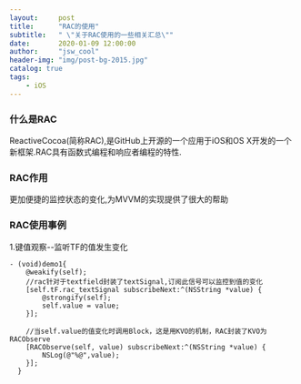 ```yaml
---
layout:     post
title:      "RAC的使用"
subtitle:   " \"关于RAC使用的一些相关汇总\""
date:       2020-01-09 12:00:00
author:     "jsw_cool"
header-img: "img/post-bg-2015.jpg"
catalog: true
tags:
    - iOS
---
```


### 什么是RAC

ReactiveCocoa(简称RAC),是GitHub上开源的一个应用于iOS和OS X开发的一个新框架.RAC具有函数式编程和响应者编程的特性.

### RAC作用

更加便捷的监控状态的变化,为MVVM的实现提供了很大的帮助

### RAC使用事例

1.键值观察--监听TF的值发生变化
```
- (void)demo1{
    @weakify(self);
    //rac针对于textfield封装了textSignal,订阅此信号可以监控到值的变化
    [self.tF.rac_textSignal subscribeNext:^(NSString *value) {
        @strongify(self);
        self.value = value;
    }];

    //当self.value的值变化时调用Block，这是用KVO的机制，RAC封装了KVO为RACObserve
    [RACObserve(self, value) subscribeNext:^(NSString *value) {
        NSLog(@"%@",value);
    }];
  }
```

